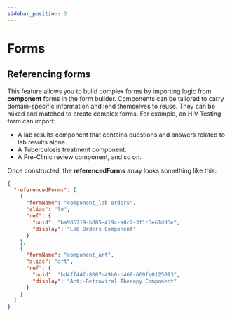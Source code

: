 ```yaml
---
sidebar_position: 2
---
```


# Forms

## Referencing forms

This feature allows you to build complex forms by importing logic from **component** forms in the form builder. Components can be tailored to carry domain-specific information and lend themselves to reuse. They can be mixed and matched to create complex forms. For example, an HIV Testing form can import:

- A lab results component that contains questions and answers related to lab results alone.
- A Tuberculosis treatment component.
- A Pre-Clinic review component, and so on.

Once constructed, the **referencedForms** array looks something like this:

```json
{
  "referencedForms": [
    {
      "formName": "component_lab-orders",
      "alias": "lo",
      "ref": {
        "uuid": "ba985719-b085-419c-a0c7-3f1c3e61dd3e",
        "display": "Lab Orders Component"
      }
    },
    {
      "formName": "component_art",
      "alias": "art",
      "ref": {
        "uuid": "bd4ff44f-8007-49b0-b468-669fe0125093",
        "display": "Anti-Retroviral Therapy Component"
      }
    }
  ]
}
```
